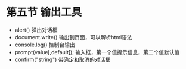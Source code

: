 # 第五节 输出工具
* alert()
	弹出对话框
* document.write()
	输出到页面，可以解析html语法
* console.log()
	控制台输出
* prompt(value[,default]);
	输入框，第一个值提示信息，第二个值默认值
* confirm("string")
	带确定和取消的对话框
